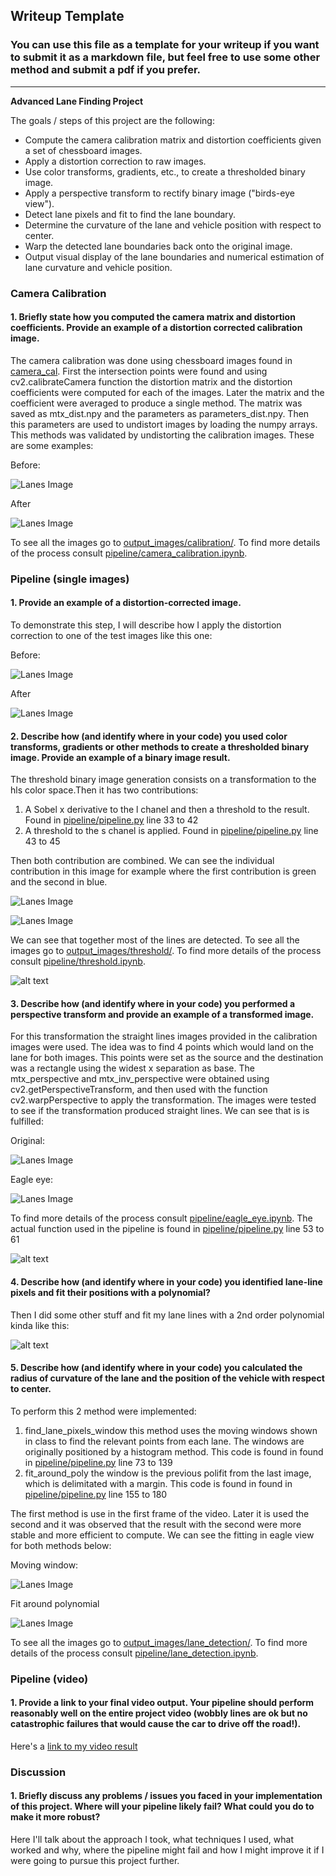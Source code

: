 ## Writeup Template

### You can use this file as a template for your writeup if you want to submit it as a markdown file, but feel free to use some other method and submit a pdf if you prefer.

---

**Advanced Lane Finding Project**

The goals / steps of this project are the following:

* Compute the camera calibration matrix and distortion coefficients given a set of chessboard images.
* Apply a distortion correction to raw images.
* Use color transforms, gradients, etc., to create a thresholded binary image.
* Apply a perspective transform to rectify binary image ("birds-eye view").
* Detect lane pixels and fit to find the lane boundary.
* Determine the curvature of the lane and vehicle position with respect to center.
* Warp the detected lane boundaries back onto the original image.
* Output visual display of the lane boundaries and numerical estimation of lane curvature and vehicle position.

[//]: # (Image References)

[image1]: ./examples/undistort_output.png "Undistorted"
[image2]: ./test_images/test1.jpg "Road Transformed"
[image3]: ./examples/binary_combo_example.jpg "Binary Example"
[image4]: ./examples/warped_straight_lines.jpg "Warp Example"
[image5]: ./examples/color_fit_lines.jpg "Fit Visual"
[image6]: ./examples/example_output.jpg "Output"
[video1]: ./project_video.mp4 "Video"


### Camera Calibration

#### 1. Briefly state how you computed the camera matrix and distortion coefficients. Provide an example of a distortion corrected calibration image.

The camera calibration was done using chessboard images found in [camera_cal](./camera_cal). First the intersection points were found and using cv2.calibrateCamera function the distortion matrix and the distortion coefficients were computed for each of the images. Later the matrix and the coefficient were averaged to produce a single method. The matrix was saved as mtx_dist.npy and the parameters as parameters_dist.npy. Then this parameters are used to undistort images by loading the numpy arrays. This methods was validated by undistorting the calibration images. These are some examples:

Before:

![Lanes Image](./camera_cal/calibration1.jpg)

After

![Lanes Image](./output_images/calibration/calibration1.jpg)

To see all the images go to [output_images/calibration/](./output_images/calibration/). To find more details of the process consult [pipeline/camera_calibration.ipynb](./pipeline/camera_calibration.ipynb).


### Pipeline (single images)

#### 1. Provide an example of a distortion-corrected image.

To demonstrate this step, I will describe how I apply the distortion correction to one of the test images like this one:

Before:

![Lanes Image](./test_images/straight_lines1.jpg)

After

![Lanes Image](./output_images/calibration/straight_lines1.jpg)


#### 2. Describe how (and identify where in your code) you used color transforms, gradients or other methods to create a thresholded binary image.  Provide an example of a binary image result.

The threshold binary image generation consists on a transformation to the hls color space.Then it has two contributions:

1. A Sobel x derivative to the l chanel and then a threshold to the result. Found in [pipeline/pipeline.py](./pipeline/pipeline.py) line 33 to 42
2. A threshold to the s chanel is applied. Found in [pipeline/pipeline.py](./pipeline/pipeline.py) line 43 to 45

Then both contribution are combined. We can see the individual contribution in this image for example where the first contribution is green and the second in blue.

![Lanes Image](./output_images/threshold/test2.jpg)

![Lanes Image](./output_images/threshold/test3.jpg)

We can see that together most of the lines are detected. To see all the images go to [output_images/threshold/](./output_images/threshold/). To find more details of the process consult [pipeline/threshold.ipynb](./pipeline/threshold.ipynb).

![alt text][image3]

#### 3. Describe how (and identify where in your code) you performed a perspective transform and provide an example of a transformed image.

For this transformation the straight lines images provided in the calibration images were used. The idea was to find 4 points which would land on the lane for both images. This points were set as the source and the destination was a rectangle using the widest x separation as base. The mtx_perspective and mtx_inv_perspective were obtained using cv2.getPerspectiveTransform, and then used  with the function cv2.warpPerspective to apply the transformation. The images were tested to see if the transformation produced straight lines. We can see that is is fulfilled:

Original:

![Lanes Image](./output_images/eagle_eye/straight_lines1_original.jpg)

Eagle eye:

![Lanes Image](./output_images/eagle_eye/straight_lines1.jpg)

To find more details of the process consult [pipeline/eagle_eye.ipynb](./pipeline/eagle_eye.ipynb). The actual function used in the pipeline is found in [pipeline/pipeline.py](./pipeline/pipeline.py) line 53 to 61

![alt text][image4]

#### 4. Describe how (and identify where in your code) you identified lane-line pixels and fit their positions with a polynomial?

Then I did some other stuff and fit my lane lines with a 2nd order polynomial kinda like this:

![alt text][image5]

#### 5. Describe how (and identify where in your code) you calculated the radius of curvature of the lane and the position of the vehicle with respect to center.

To perform this 2 method were implemented:

1. find_lane_pixels_window this method uses the moving windows shown in class to find the relevant points from each lane. The windows are originally positioned by a histogram method. This code is found in found in [pipeline/pipeline.py](./pipeline/pipeline.py) line 73 to 139
2. fit_around_poly the window is the previous polifit from the last image, which is delimitated with a margin. This code is found in found in [pipeline/pipeline.py](./pipeline/pipeline.py) line 155 to 180

The first method is use in the first frame of the video. Later it is used the second and it was observed that the result with the second were more stable and more efficient to compute. We can see the fitting in eagle view for both methods below:

Moving window:

![Lanes Image](./output_images/lane_detection/moving_window/test2.jpg)

Fit around polynomial

![Lanes Image](./output_images/lane_detection/poly_filter/test2.jpg)

To see all the images go to [output_images/lane_detection/](./output_images/lane_detection/). To find more details of the process consult [pipeline/lane_detection.ipynb](./pipeline/lane_detection.ipynb).

### Pipeline (video)

#### 1. Provide a link to your final video output.  Your pipeline should perform reasonably well on the entire project video (wobbly lines are ok but no catastrophic failures that would cause the car to drive off the road!).

Here's a [link to my video result](./output_images/pipeline/project_video.mp4)


### Discussion

#### 1. Briefly discuss any problems / issues you faced in your implementation of this project.  Where will your pipeline likely fail?  What could you do to make it more robust?

Here I'll talk about the approach I took, what techniques I used, what worked and why, where the pipeline might fail and how I might improve it if I were going to pursue this project further.  